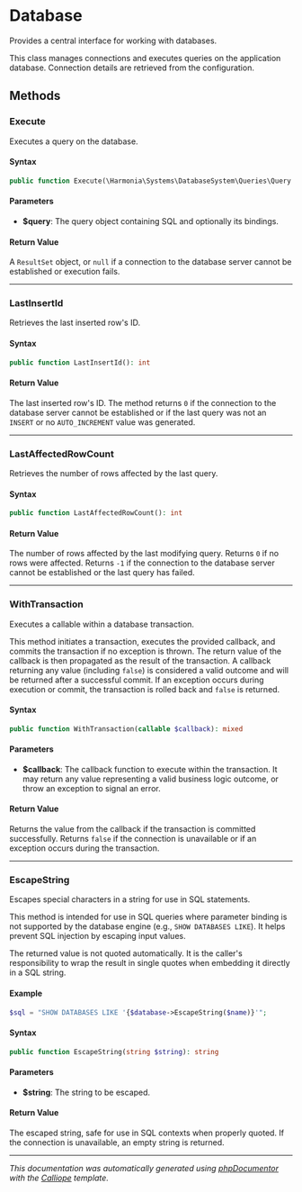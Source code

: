 # Database

Provides a central interface for working with databases.

This class manages connections and executes queries on the application
database. Connection details are retrieved from the configuration.

## Methods

### Execute

Executes a query on the database.

#### Syntax

```php
public function Execute(\Harmonia\Systems\DatabaseSystem\Queries\Query $query): ?\Harmonia\Systems\DatabaseSystem\Proxies\MySQLiResult
```

#### Parameters

- **$query**: The query object containing SQL and optionally its bindings.

#### Return Value

A `ResultSet` object, or `null` if a connection to the database server cannot be established or execution fails.

---

### LastInsertId

Retrieves the last inserted row's ID.

#### Syntax

```php
public function LastInsertId(): int
```

#### Return Value

The last inserted row's ID. The method returns `0` if the connection to the database server cannot be established or if the last query was not an `INSERT` or no `AUTO_INCREMENT` value was generated.

---

### LastAffectedRowCount

Retrieves the number of rows affected by the last query.

#### Syntax

```php
public function LastAffectedRowCount(): int
```

#### Return Value

The number of rows affected by the last modifying query. Returns `0` if no rows were affected. Returns `-1` if the connection to the database server cannot be established or the last query has failed.

---

### WithTransaction

Executes a callable within a database transaction.

This method initiates a transaction, executes the provided callback, and
commits the transaction if no exception is thrown. The return value of
the callback is then propagated as the result of the transaction. A
callback returning any value (including `false`) is considered a valid
outcome and will be returned after a successful commit. If an exception
occurs during execution or commit, the transaction is rolled back and
`false` is returned.

#### Syntax

```php
public function WithTransaction(callable $callback): mixed
```

#### Parameters

- **$callback**: The callback function to execute within the transaction. It may return any value representing a valid business logic outcome, or throw an exception to signal an error.

#### Return Value

Returns the value from the callback if the transaction is committed successfully. Returns `false` if the connection is unavailable or if an exception occurs during the transaction.

---

### EscapeString

Escapes special characters in a string for use in SQL statements.

This method is intended for use in SQL queries where parameter binding
is not supported by the database engine (e.g., `SHOW DATABASES LIKE`).
It helps prevent SQL injection by escaping input values.

The returned value is not quoted automatically. It is the caller's
responsibility to wrap the result in single quotes when embedding it
directly in a SQL string.

#### Example
```php
$sql = "SHOW DATABASES LIKE '{$database->EscapeString($name)}'";
```

#### Syntax

```php
public function EscapeString(string $string): string
```

#### Parameters

- **$string**: The string to be escaped.

#### Return Value

The escaped string, safe for use in SQL contexts when properly quoted. If the connection is unavailable, an empty string is returned.

---

*This documentation was automatically generated using [phpDocumentor](http://www.phpdoc.org/) with the [Calliope](https://github.com/DaphneWebFramework/Calliope) template.*

